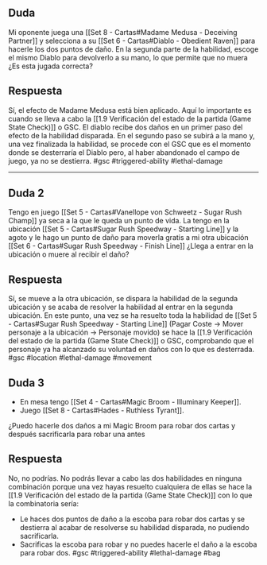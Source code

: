 ## Duda
Mi oponente juega una [[Set 8 - Cartas#Madame Medusa - Deceiving Partner]] y selecciona a su [[Set 6 - Cartas#Diablo - Obedient Raven]] para hacerle los dos puntos de daño. En la segunda parte de la habilidad, escoge el mismo Diablo para devolverlo a su mano, lo que permite que no muera ¿Es esta jugada correcta?
## Respuesta
Sí, el efecto de Madame Medusa está bien aplicado. Aquí lo importante es cuando se lleva a cabo la [[1.9 Verificación del estado de la partida (Game State Check)]] o GSC. El diablo recibe dos daños en un primer paso del efecto de la habilidad disparada. En el segundo paso se subirá a la mano y, una vez finalizada la habilidad, se procede con el GSC que es el momento donde se desterraría el Diablo pero, al haber abandonado el campo de juego, ya no se destierra.
#gsc #triggered-ability #lethal-damage

---
## Duda 2
Tengo en juego [[Set 5 - Cartas#Vanellope von Schweetz - Sugar Rush Champ]] ya seca a la que le queda un punto de vida. La tengo en la ubicación [[Set 5 - Cartas#Sugar Rush Speedway - Starting Line]] y la agoto y le hago un punto de daño para moverla gratis a mi otra ubicación [[Set 6 - Cartas#Sugar Rush Speedway - Finish Line]] ¿Llega a entrar en la ubicación o muere al recibir el daño?
## Respuesta
Sí, se mueve a la otra ubicación, se dispara la habilidad de la segunda ubicación y se acaba de resolver la habilidad al entrar en la segunda ubicación. En este punto, una vez se ha resuelto toda la habilidad de [[Set 5 - Cartas#Sugar Rush Speedway - Starting Line]] (Pagar Coste -> Mover personaje a la ubicación -> Personaje movido) se hace la [[1.9 Verificación del estado de la partida (Game State Check)]] o GSC, comprobando que el personaje ya ha alcanzado su voluntad en daños con lo que es desterrada.
#gsc #location #lethal-damage #movement

## Duda 3
- En mesa tengo [[Set 4 - Cartas#Magic Broom - Illuminary Keeper]].
- Juego [[Set 8 - Cartas#Hades - Ruthless Tyrant]].

¿Puedo hacerle dos daños a mi Magic Broom para robar dos cartas y después sacrificarla para robar una antes 
## Respuesta
No, no podrías. No podrás llevar a cabo las dos habilidades en ninguna combinación porque una vez hayas resuelto cualquiera de ellas se hace la [[1.9 Verificación del estado de la partida (Game State Check)]] con lo que la combinatoria sería:
- Le haces dos puntos de daño a la escoba para robar dos cartas y se destierra al acabar de resolverse su habilidad disparada, no pudiendo sacrificarla.
- Sacrificas la escoba para robar y no puedes hacerle el daño a la escoba para robar dos.
#gsc #triggered-ability #lethal-damage #bag




